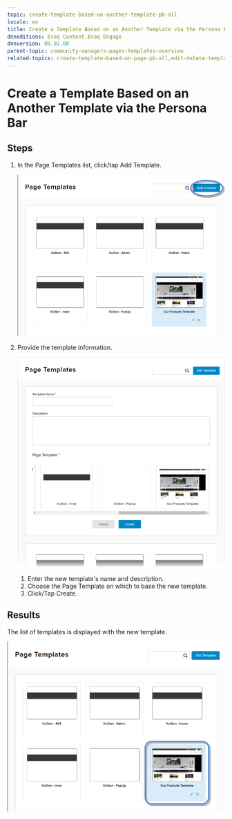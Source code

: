 ```yaml
---
topic: create-template-based-on-another-template-pb-all
locale: en
title: Create a Template Based on an Another Template via the Persona Bar
dnneditions: Evoq Content,Evoq Engage
dnnversion: 09.02.00
parent-topic: community-managers-pages-templates-overview
related-topics: create-template-based-on-page-pb-all,edit-delete-template-pb-all,restore-deleted-templates,purge-deleted-templates
---
```


# Create a Template Based on an Another Template via the Persona Bar

## Steps

1.  In the Page Templates list, click/tap Add Template.
    
      
    
    ![In Page Templates, click/tap Add Template.](/images/scr-pb-PageTemplates-AddTemplate.png)
    
      
    
2.  Provide the template information.
    
      
    
    ![Enter template name and description. Choose the Page Template to base on. Click/Tap Create.](/images/scr-pb-PageTemplates-Create.png)
    
      
    
    1.  Enter the new template's name and description.
    2.  Choose the Page Template on which to base the new template.
    3.  Click/Tap Create.

## Results

The list of templates is displayed with the new template.

  

![List of templates including the new template.](/images/scr-pb-PageTemplates-NewTemplate.png)